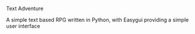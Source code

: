 Text Adventure

A simple text based RPG written in Python, with Easygui providing a simple user interface
